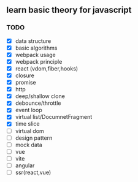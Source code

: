 ## learn basic theory for javascript

### TODO

- [x] data structure
- [x] basic algorithms
- [x] webpack usage
- [x] webpack principle
- [x] react (vdom,fiber,hooks)
- [x] closure 
- [x] promise
- [x] http
- [x] deep/shallow clone
- [x] debounce/throttle
- [x] event loop
- [x] virtual list/DocumnetFragment
- [x] time slice
- [ ] virtual dom
- [ ] design pattern
- [ ] mock data
- [ ] vue
- [ ] vite
- [ ] angular
- [ ] ssr(react,vue)
